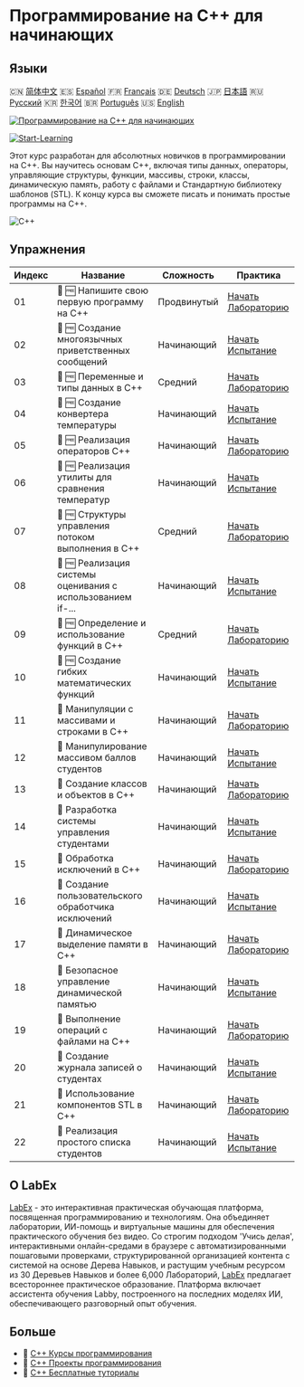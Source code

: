 # Программирование на C++ для начинающих

## Языки

🇨🇳 [简体中文](README_zh.md) 🇪🇸 [Español](README_es.md) 🇫🇷 [Français](README_fr.md) 🇩🇪 [Deutsch](README_de.md) 🇯🇵 [日本語](README_ja.md) 🇷🇺 [Русский](README_ru.md) 🇰🇷 [한국어](README_ko.md) 🇧🇷 [Português](README_pt.md) 🇺🇸 [English](README.md) 

[![Программирование на C++ для начинающих](https://cover-creator.labex.io/cpp-programming-for-beginners.png?lang=ru)](https://labex.io/ru/courses/cpp-programming-for-beginners)

[![Start-Learning](https://img.shields.io/badge/Start-Learning-whitesmoke?style=for-the-badge)](https://labex.io/ru/courses/cpp-programming-for-beginners)

Этот курс разработан для абсолютных новичков в программировании на C++. Вы научитесь основам C++, включая типы данных, операторы, управляющие структуры, функции, массивы, строки, классы, динамическую память, работу с файлами и Стандартную библиотеку шаблонов (STL). К концу курса вы сможете писать и понимать простые программы на C++. 

![C++](https://img.shields.io/badge/C++-whitesmoke?style=for-the-badge&logo=c++)


## Упражнения

|   Индекс | Название                                                    | Сложность   | Практика                                                                                                                                                     |
|----------|-------------------------------------------------------------|-------------|--------------------------------------------------------------------------------------------------------------------------------------------------------------|
|       01 | 🧩 🆓 Напишите свою первую программу на C++                 | Продвинутый | <a target='_blank' href='https://labex.io/ru/labs/cpp-write-your-first-c-program-446069?course=cpp-programming-for-beginners'>Начать Лабораторию</a>         |
|       02 | 🎯 🆓 Создание многоязычных приветственных сообщений        | Начинающий  | <a target='_blank' href='https://labex.io/ru/labs/cpp-craft-multilingual-greeting-messages-446094?course=cpp-programming-for-beginners'>Начать Испытание</a> |
|       03 | 🧩 🆓 Переменные и типы данных в C++                        | Средний     | <a target='_blank' href='https://labex.io/ru/labs/cpp-variables-and-data-types-in-c-446078?course=cpp-programming-for-beginners'>Начать Лабораторию</a>      |
|       04 | 🎯 🆓 Создание конвертера температуры                       | Начинающий  | <a target='_blank' href='https://labex.io/ru/labs/c-create-a-temperature-converter-446144?course=cpp-programming-for-beginners'>Начать Испытание</a>         |
|       05 | 🧩 🆓 Реализация операторов C++                             | Начинающий  | <a target='_blank' href='https://labex.io/ru/labs/cpp-implement-c-operators-446084?course=cpp-programming-for-beginners'>Начать Лабораторию</a>              |
|       06 | 🎯 🆓 Реализация утилиты для сравнения температур           | Начинающий  | <a target='_blank' href='https://labex.io/ru/labs/implement-temperature-comparison-utility-446145?course=cpp-programming-for-beginners'>Начать Испытание</a> |
|       07 | 🧩 🆓 Структуры управления потоком выполнения в C++         | Средний     | <a target='_blank' href='https://labex.io/ru/labs/cpp-control-flow-structures-in-c-446083?course=cpp-programming-for-beginners'>Начать Лабораторию</a>       |
|       08 | 🎯 🆓 Реализация системы оценивания с использованием if-... | Начинающий  | <a target='_blank' href='https://labex.io/ru/labs/c-implement-grading-system-with-if-else-446149?course=cpp-programming-for-beginners'>Начать Испытание</a>  |
|       09 | 🧩 🆓 Определение и использование функций в C++             | Средний     | <a target='_blank' href='https://labex.io/ru/labs/cpp-define-and-use-functions-in-c-446080?course=cpp-programming-for-beginners'>Начать Лабораторию</a>      |
|       10 | 🎯 🆓 Создание гибких математических функций                | Начинающий  | <a target='_blank' href='https://labex.io/ru/labs/c-create-flexible-math-functions-446161?course=cpp-programming-for-beginners'>Начать Испытание</a>         |
|       11 | 🧩  Манипуляции с массивами и строками в C++                | Начинающий  | <a target='_blank' href='https://labex.io/ru/labs/cpp-manipulate-arrays-and-strings-in-c-446085?course=cpp-programming-for-beginners'>Начать Лабораторию</a> |
|       12 | 🎯  Манипулирование массивом баллов студентов               | Начинающий  | <a target='_blank' href='https://labex.io/ru/labs/c-manipulate-student-scores-array-446194?course=cpp-programming-for-beginners'>Начать Испытание</a>        |
|       13 | 🧩  Создание классов и объектов в C++                       | Начинающий  | <a target='_blank' href='https://labex.io/ru/labs/cpp-create-classes-and-objects-in-c-446079?course=cpp-programming-for-beginners'>Начать Лабораторию</a>    |
|       14 | 🎯  Разработка системы управления студентами                | Начинающий  | <a target='_blank' href='https://labex.io/ru/labs/cpp-design-a-student-management-system-446288?course=cpp-programming-for-beginners'>Начать Испытание</a>   |
|       15 | 🧩  Обработка исключений в C++                              | Начинающий  | <a target='_blank' href='https://labex.io/ru/labs/cpp-handle-exceptions-in-c-446082?course=cpp-programming-for-beginners'>Начать Лабораторию</a>             |
|       16 | 🎯  Создание пользовательского обработчика исключений       | Начинающий  | <a target='_blank' href='https://labex.io/ru/labs/cpp-create-a-custom-exception-handler-446292?course=cpp-programming-for-beginners'>Начать Испытание</a>    |
|       17 | 🧩  Динамическое выделение памяти в C++                     | Начинающий  | <a target='_blank' href='https://labex.io/ru/labs/cpp-dynamic-memory-allocation-in-c-446081?course=cpp-programming-for-beginners'>Начать Лабораторию</a>     |
|       18 | 🎯  Безопасное управление динамической памятью              | Начинающий  | <a target='_blank' href='https://labex.io/ru/labs/cpp-manage-dynamic-memory-safely-446299?course=cpp-programming-for-beginners'>Начать Испытание</a>         |
|       19 | 🧩  Выполнение операций с файлами на C++                    | Начинающий  | <a target='_blank' href='https://labex.io/ru/labs/cpp-perform-file-operations-in-c-446086?course=cpp-programming-for-beginners'>Начать Лабораторию</a>       |
|       20 | 🎯  Создание журнала записей о студентах                    | Начинающий  | <a target='_blank' href='https://labex.io/ru/labs/cpp-create-a-student-log-file-446297?course=cpp-programming-for-beginners'>Начать Испытание</a>            |
|       21 | 🧩  Использование компонентов STL в C++                     | Начинающий  | <a target='_blank' href='https://labex.io/ru/labs/cpp-use-stl-components-in-c-446087?course=cpp-programming-for-beginners'>Начать Лабораторию</a>            |
|       22 | 🎯  Реализация простого списка студентов                    | Начинающий  | <a target='_blank' href='https://labex.io/ru/labs/cpp-implement-a-simple-student-roster-446298?course=cpp-programming-for-beginners'>Начать Испытание</a>    |

## О LabEx

[LabEx](https://labex.io) - это интерактивная практическая обучающая платформа, посвященная программированию и технологиям. Она объединяет лаборатории, ИИ-помощь и виртуальные машины для обеспечения практического обучения без видео. Со строгим подходом 'Учись делая', интерактивными онлайн-средами в браузере с автоматизированными пошаговыми проверками, структурированной организацией контента с системой на основе Дерева Навыков, и растущим учебным ресурсом из 30 Деревьев Навыков и более 6,000 Лабораторий, [LabEx](https://labex.io) предлагает всестороннее практическое образование. Платформа включает ассистента обучения Labby, построенного на последних моделях ИИ, обеспечивающего разговорный опыт обучения.

## Больше

- 🔗 [C++ Курсы программирования](https://github.com/labex-labs/awesome-programming-courses)
- 🔗 [C++ Проекты программирования](https://github.com/labex-labs/awesome-programming-projects)
- 🔗 [C++ Бесплатные туториалы](https://github.com/labex-labs/cpp-free-tutorials)

